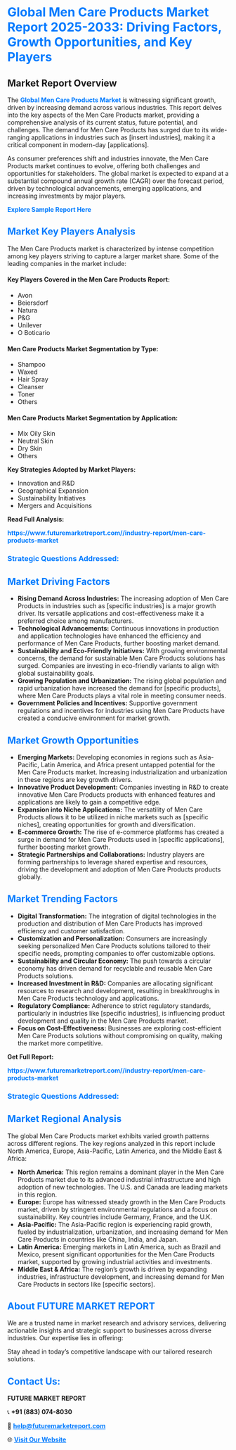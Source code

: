<h1 style="color: #007BFF;">Global Men Care Products Market Report 2025-2033: Driving Factors, Growth Opportunities, and Key Players</h1>

<section id="overview">
<h2>Market Report Overview</h2>
<p>The <a href="https://www.futuremarketreport.com//industry-report/men-care-products-market" style="color: #007BFF; text-decoration: none;"><strong>Global Men Care Products Market</strong></a> is witnessing significant growth, driven by increasing demand across various industries. This report delves into the key aspects of the Men Care Products market, providing a comprehensive analysis of its current status, future potential, and challenges. The demand for Men Care Products has surged due to its wide-ranging applications in industries such as [insert industries], making it a critical component in modern-day [applications].</p>
<p>As consumer preferences shift and industries innovate, the Men Care Products market continues to evolve, offering both challenges and opportunities for stakeholders. The global market is expected to expand at a substantial compound annual growth rate (CAGR) over the forecast period, driven by technological advancements, emerging applications, and increasing investments by major players.</p>
</section>

<section id="overview">
<p><a href="https://www.futuremarketreport.com//request-sample/reportId=52735" style="color: #007BFF; text-decoration: none;"><strong>Explore Sample Report Here</strong></a></p>
</section>

<section id="key-players">
<h2 style="color: #007BFF;">Market Key Players Analysis</h2>
<p>The Men Care Products market is characterized by intense competition among key players striving to capture a larger market share. Some of the leading companies in the market include:</p>
<h4>Key Players Covered in the Men Care Products Report:</h4>
<ul><li>Avon</li><li>Beiersdorf</li><li>Natura</li><li>P&amp;G</li><li>Unilever</li><li>O Boticario</li></ul>
<h4>Men Care Products Market Segmentation by Type:</h4>
<ul><li>Shampoo</li><li>Waxed</li><li>Hair Spray</li><li>Cleanser</li><li>Toner</li><li>Others</li></ul>

<h4>Men Care Products Market Segmentation by Application:</h4>
<ul><li>Mix Oily Skin</li><li>Neutral Skin</li><li>Dry Skin</li><li>Others</li></ul>
<p><strong>Key Strategies Adopted by Market Players:</strong></p>
<ul>
<li>Innovation and R&D</li>
<li>Geographical Expansion</li>
<li>Sustainability Initiatives</li>
<li>Mergers and Acquisitions</li>
</ul>
</section>

<section>
<p><strong>Read Full Analysis: </strong></p><a href="https://www.futuremarketreport.com//industry-report/men-care-products-market" style="color: #007BFF; text-decoration: none;"><strong>https://www.futuremarketreport.com//industry-report/men-care-products-market</strong></a>
<h3 style="color: #007BFF;">Strategic Questions Addressed:</h3>
</section>

<section id="driving-factors">
<h2 style="color: #007BFF;">Market Driving Factors</h2>
<ul>
<li><strong>Rising Demand Across Industries:</strong> The increasing adoption of Men Care Products in industries such as [specific industries] is a major growth driver. Its versatile applications and cost-effectiveness make it a preferred choice among manufacturers.</li>
<li><strong>Technological Advancements:</strong> Continuous innovations in production and application technologies have enhanced the efficiency and performance of Men Care Products, further boosting market demand.</li>
<li><strong>Sustainability and Eco-Friendly Initiatives:</strong> With growing environmental concerns, the demand for sustainable Men Care Products solutions has surged. Companies are investing in eco-friendly variants to align with global sustainability goals.</li>
<li><strong>Growing Population and Urbanization:</strong> The rising global population and rapid urbanization have increased the demand for [specific products], where Men Care Products plays a vital role in meeting consumer needs.</li>
<li><strong>Government Policies and Incentives:</strong> Supportive government regulations and incentives for industries using Men Care Products have created a conducive environment for market growth.</li>
</ul>
</section>

<section id="growth-opportunities">
<h2 style="color: #007BFF;">Market Growth Opportunities</h2>
<ul>
<li><strong>Emerging Markets:</strong> Developing economies in regions such as Asia-Pacific, Latin America, and Africa present untapped potential for the Men Care Products market. Increasing industrialization and urbanization in these regions are key growth drivers.</li>
<li><strong>Innovative Product Development:</strong> Companies investing in R&D to create innovative Men Care Products products with enhanced features and applications are likely to gain a competitive edge.</li>
<li><strong>Expansion into Niche Applications:</strong> The versatility of Men Care Products allows it to be utilized in niche markets such as [specific niches], creating opportunities for growth and diversification.</li>
<li><strong>E-commerce Growth:</strong> The rise of e-commerce platforms has created a surge in demand for Men Care Products used in [specific applications], further boosting market growth.</li>
<li><strong>Strategic Partnerships and Collaborations:</strong> Industry players are forming partnerships to leverage shared expertise and resources, driving the development and adoption of Men Care Products products globally.</li>
</ul>
</section>

<section id="trending-factors">
<h2 style="color: #007BFF;">Market Trending Factors</h2>
<ul>
<li><strong>Digital Transformation:</strong> The integration of digital technologies in the production and distribution of Men Care Products has improved efficiency and customer satisfaction.</li>
<li><strong>Customization and Personalization:</strong> Consumers are increasingly seeking personalized Men Care Products solutions tailored to their specific needs, prompting companies to offer customizable options.</li>
<li><strong>Sustainability and Circular Economy:</strong> The push towards a circular economy has driven demand for recyclable and reusable Men Care Products solutions.</li>
<li><strong>Increased Investment in R&D:</strong> Companies are allocating significant resources to research and development, resulting in breakthroughs in Men Care Products technology and applications.</li>
<li><strong>Regulatory Compliance:</strong> Adherence to strict regulatory standards, particularly in industries like [specific industries], is influencing product development and quality in the Men Care Products market.</li>
<li><strong>Focus on Cost-Effectiveness:</strong> Businesses are exploring cost-efficient Men Care Products solutions without compromising on quality, making the market more competitive.</li>
</ul>
</section>

<section>
<p><strong>Get Full Report: </strong></p><a href="https://www.futuremarketreport.com//industry-report/men-care-products-market" style="color: #007BFF; text-decoration: none;"><strong>https://www.futuremarketreport.com//industry-report/men-care-products-market</strong></a>
<h3 style="color: #007BFF;">Strategic Questions Addressed:</h3>
</section>


<section id="regional-analysis">
<h2 style="color: #007BFF;">Market Regional Analysis</h2>
<p>The global Men Care Products market exhibits varied growth patterns across different regions. The key regions analyzed in this report include North America, Europe, Asia-Pacific, Latin America, and the Middle East & Africa:</p>
<ul>
<li><strong>North America:</strong> This region remains a dominant player in the Men Care Products market due to its advanced industrial infrastructure and high adoption of new technologies. The U.S. and Canada are leading markets in this region.</li>
<li><strong>Europe:</strong> Europe has witnessed steady growth in the Men Care Products market, driven by stringent environmental regulations and a focus on sustainability. Key countries include Germany, France, and the U.K.</li>
<li><strong>Asia-Pacific:</strong> The Asia-Pacific region is experiencing rapid growth, fueled by industrialization, urbanization, and increasing demand for Men Care Products in countries like China, India, and Japan.</li>
<li><strong>Latin America:</strong> Emerging markets in Latin America, such as Brazil and Mexico, present significant opportunities for the Men Care Products market, supported by growing industrial activities and investments.</li>
<li><strong>Middle East & Africa:</strong> The region’s growth is driven by expanding industries, infrastructure development, and increasing demand for Men Care Products in sectors like [specific sectors].</li>
</ul>
</section>

<footer>
<h2 style="color: #007BFF;">About FUTURE MARKET REPORT</h2>
<p>We are a trusted name in market research and advisory services, delivering actionable insights and strategic support to businesses across diverse industries. Our expertise lies in offering:</p>

<p>Stay ahead in today’s competitive landscape with our tailored research solutions.</p>

<h2 style="color: #007BFF;">Contact Us:</h2>
<p><strong>FUTURE MARKET REPORT</strong></p>
<p>📞 <strong>+91 (883) 074-8030</strong></p>
<p>📧 <strong><a href="mailto:help@futuremarketreport.com" style="color: #007BFF;">help@futuremarketreport.com</a></strong></p>
<p>🌐 <strong><a href="https://www.futuremarketreport.com/" style="color: #007BFF;">Visit Our Website</a></strong></p>
</footer>